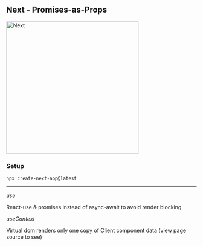## Next - Promises-as-Props

<img src="https://media.istockphoto.com/id/1402763474/photo/glass-lowercase-letter-n.webp?b=1&s=170667a&w=0&k=20&c=o6M7-ISejHoEpcnqeum5HZBPTomGg6DXakmtdpU7CwY=" alt="Next" width="350" />

### Setup

`npx create-next-app@latest`

---

_use_

React-use & promises instead of async-await to avoid render blocking

_useContext_

Virtual dom renders only one copy of Client component data (view page source to see)

